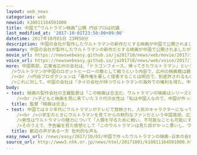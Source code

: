 ```yaml
---
layout: web_news
categories: web
newsid: k10011164501000
title: 中国で“ウルトラマン映画”公開 円谷プロは抗議
last_modified_at: '2017-10-01T23:50:00+09:00'
datetime: 2017年10月01日 23時50分
description: 中国の会社が製作したウルトラマンの新作だとする映画が中国で公開されましたが、ウルトラマンのテレビ番組や映画を製作している円谷プロダクションは、キャラクターの使用を許可しておらず著作権の侵害に当たると抗議し、今後、さらなる物議を醸しそうです。
summary: 中国の会社が製作したウルトラマンの新作だとする映画が中国で公開されましたが、ウルトラマンのテレビ番組や映画を製作している円谷プロダクションは、キャラクターの使用を許可しておらず著作権の侵害に当たると抗議し、今後、さらなる物議を醸しそうです。
movie_url: https://newswebeasy.github.io/ja201710/news/web/movie/2017/10/03/k10011164501000.mp4
voice_url: https://newswebeasy.github.io/ja201710/news/web/voice/2017/10/03/k10011164501000.mp3
more: 中国南部、広東省広州の会社は、「ドラゴンフォース、帰ってきたウルトラマン」というタイトルでウルトラマンの新作だとする映画を製作し、１日から中国国内で公開しています。<br
  />ウルトラマンが中国のロボットヒーローの敵として戦うという内容で、広州の映画館は親子連れでにぎわっていました。<br /><br />映画の公開について、ウルトラマンのテレビ番組や映画を製作している円谷プロダクションは、キャラクターの使用を許可しておらず著作権の侵害に当たると公開前から抗議し、上映の差し止めを求めていました。<br
  /><br />円谷プロダクションは「著作権を著しく侵害することは明白で、到底許されるものではない」とコメントし、今後、製作会社などを相手取り法的措置を取る方針です。<br
  />これに対して、中国の会社は「タイの会社が持つウルトラマンの海外での権利を得た。中国の最高裁判所でも権利を認める判決が出ており、合法だ」と主張し、今後、さらなる物議を醸しそうです。
body:
- text: 映画の製作会社の王巍監督は「この映画は合法だ。ウルトラマンの映画はシリーズとして６部作り、新たなキャラクター像を作り上げていきたい」と話していました。<br
    /><br />子どもと映画を見に来ていた３０代の女性は「私は中国人なので、中国が作ったウルトラマンのほうがいい。版権も中国のものだと思います」と話していました。
  title: 監督「映画は合法」
- text: 中国では９０年代にウルトラマンがテレビで放映され、人気のキャラクターになっています。<br /><br />今回の映画の公開について、中国版ツイッターの「ウェイボー」上では、「上映が楽しみだ」などと歓迎する声がある一方で、「海賊版には反対だ」といった批判的な声も見られました。<br
    /><br />小学生のときにウルトラマンを見てからの熱烈なファンだという中国南部、広東省広州に住む専門学校生の１７歳男性は、今回の映画に懐疑的な立場です。<br
    />男性はウルトラマンの魅力について「人類を守るために戦い、不可能なことも可能にすることができると教えてくれました。私にとってのヒーローです」と話しています。<br
    />そのうえで、予告編を見た感想として「このウルトラマンは見た目がかっこ悪いし、ウルトラマンのイメージを覆して悪役にしている。ファンとしてはこの映画の上映には反対だ」と述べ、ファンの仲間の多くが不満を抱いていると話していました。
  title: 歓迎の声がある一方 批判的な声も
easy_news_url: /news/easy/2017/10/03/中国で作ったウルトラマンの映画-日本の会社が怒る/
source_url: http://www3.nhk.or.jp/news/html/20171001/k10011164501000.html
...
```

